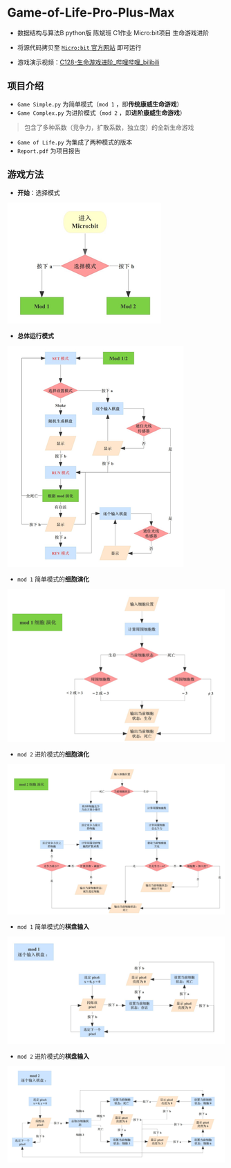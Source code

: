 # Game-of-Life-Pro-Plus-Max

- 数据结构与算法B python版 陈斌班 C1作业 Micro:bit项目 生命游戏进阶

- 将源代码拷贝至 [`Micro:bit` 官方网站](https://python.microbit.org/v/3) 即可运行

- 游戏演示视频：[C128-生命游戏进阶_哔哩哔哩_bilibili](https://www.bilibili.com/video/BV1DV4y127Tm/?spm_id_from=333.999.0.0)

## 项目介绍

* `Game Simple.py` 为简单模式（`mod 1` ，即**传统康威生命游戏**）
* `Game Complex.py` 为进阶模式（`mod 2` ，即**进阶康威生命游戏**）

> 包含了多种系数（竞争力，扩散系数，独立度）的全新生命游戏

* `Game of Life.py` 为集成了两种模式的版本
* `Report.pdf` 为项目报告

## 游戏方法

- **开始**：选择模式

<img src="report/set1/1.jpg" style="zoom:50%;" />

- **总体运行模式**

<img src="report/set1/2.jpg" style="zoom:50%;" />

- `mod 1` 简单模式的**细胞演化**

<img src="report/set1/3.jpg" style="zoom:50%;" />

- `mod 2` 进阶模式的**细胞演化**

![img](report/set1/4.jpg)

- `mod 1` 简单模式的**棋盘输入**

<img src="report/set1/5.jpg" style="zoom:50%;" />

- `mod 2` 进阶模式的**棋盘输入**

<img src="report/set1/6.jpg" style="zoom:50%;" />
